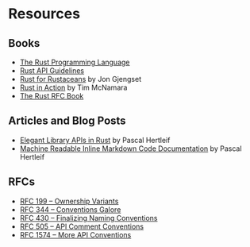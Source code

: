 # Resources

## Books

- [The Rust Programming Language](https://doc.rust-lang.org/stable/book/)
- [Rust API Guidelines](https://rust-lang.github.io/api-guidelines/about.html)
- [Rust for Rustaceans](https://rust-for-rustaceans.com/) by Jon Gjengset
- [Rust in Action](https://www.rustinaction.com/) by Tim McNamara
- [The Rust RFC Book](https://rust-lang.github.io/rfcs/)

## Articles and Blog Posts

- [Elegant Library APIs in Rust](https://deterministic.space/elegant-apis-in-rust.html)
  by Pascal Hertleif
- [Machine Readable Inline Markdown Code Documentation](https://deterministic.space/machine-readable-inline-markdown-code-cocumentation.html)
  by Pascal Hertleif

## RFCs

- [RFC 199 – Ownership Variants](https://rust-lang.github.io/rfcs/0199-ownership-variants.html)
- [RFC 344 – Conventions Galore](https://rust-lang.github.io/rfcs/0344-conventions-galore.html)
- [RFC 430 – Finalizing Naming Conventions](https://rust-lang.github.io/rfcs/0430-finalizing-naming-conventions.html)
- [RFC 505 – API Comment Conventions](https://rust-lang.github.io/rfcs/0505-api-comment-conventions.html)
- [RFC 1574 – More API Conventions](https://rust-lang.github.io/rfcs/1574-more-api-documentation-conventions.html)
